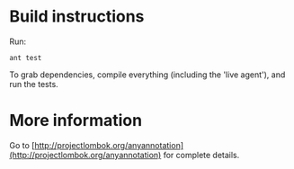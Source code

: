 # Build instructions

Run:

	ant test

To grab dependencies, compile everything (including the 'live agent'), and run the tests.

# More information

Go to [http://projectlombok.org/anyannotation](http://projectlombok.org/anyannotation) for complete details.
